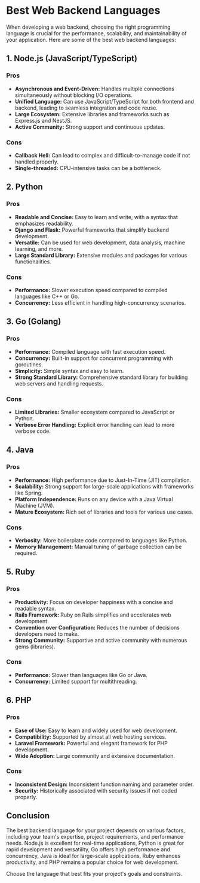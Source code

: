 # Best Web Backend Languages

When developing a web backend, choosing the right programming language is crucial for the performance, scalability, and maintainability of your application. Here are some of the best web backend languages:

## 1. Node.js (JavaScript/TypeScript)

### Pros
- **Asynchronous and Event-Driven:** Handles multiple connections simultaneously without blocking I/O operations.
- **Unified Language:** Can use JavaScript/TypeScript for both frontend and backend, leading to seamless integration and code reuse.
- **Large Ecosystem:** Extensive libraries and frameworks such as Express.js and NestJS.
- **Active Community:** Strong support and continuous updates.

### Cons
- **Callback Hell:** Can lead to complex and difficult-to-manage code if not handled properly.
- **Single-threaded:** CPU-intensive tasks can be a bottleneck.

## 2. Python

### Pros
- **Readable and Concise:** Easy to learn and write, with a syntax that emphasizes readability.
- **Django and Flask:** Powerful frameworks that simplify backend development.
- **Versatile:** Can be used for web development, data analysis, machine learning, and more.
- **Large Standard Library:** Extensive modules and packages for various functionalities.

### Cons
- **Performance:** Slower execution speed compared to compiled languages like C++ or Go.
- **Concurrency:** Less efficient in handling high-concurrency scenarios.

## 3. Go (Golang)

### Pros
- **Performance:** Compiled language with fast execution speed.
- **Concurrency:** Built-in support for concurrent programming with goroutines.
- **Simplicity:** Simple syntax and easy to learn.
- **Strong Standard Library:** Comprehensive standard library for building web servers and handling requests.

### Cons
- **Limited Libraries:** Smaller ecosystem compared to JavaScript or Python.
- **Verbose Error Handling:** Explicit error handling can lead to more verbose code.

## 4. Java

### Pros
- **Performance:** High performance due to Just-In-Time (JIT) compilation.
- **Scalability:** Strong support for large-scale applications with frameworks like Spring.
- **Platform Independence:** Runs on any device with a Java Virtual Machine (JVM).
- **Mature Ecosystem:** Rich set of libraries and tools for various use cases.

### Cons
- **Verbosity:** More boilerplate code compared to languages like Python.
- **Memory Management:** Manual tuning of garbage collection can be required.

## 5. Ruby

### Pros
- **Productivity:** Focus on developer happiness with a concise and readable syntax.
- **Rails Framework:** Ruby on Rails simplifies and accelerates web development.
- **Convention over Configuration:** Reduces the number of decisions developers need to make.
- **Strong Community:** Supportive and active community with numerous gems (libraries).

### Cons
- **Performance:** Slower than languages like Go or Java.
- **Concurrency:** Limited support for multithreading.

## 6. PHP

### Pros
- **Ease of Use:** Easy to learn and widely used for web development.
- **Compatibility:** Supported by almost all web hosting services.
- **Laravel Framework:** Powerful and elegant framework for PHP development.
- **Wide Adoption:** Large community and extensive documentation.

### Cons
- **Inconsistent Design:** Inconsistent function naming and parameter order.
- **Security:** Historically associated with security issues if not coded properly.

## Conclusion

The best backend language for your project depends on various factors, including your team's expertise, project requirements, and performance needs. Node.js is excellent for real-time applications, Python is great for rapid development and versatility, Go offers high performance and concurrency, Java is ideal for large-scale applications, Ruby enhances productivity, and PHP remains a popular choice for web development.

Choose the language that best fits your project's goals and constraints.
